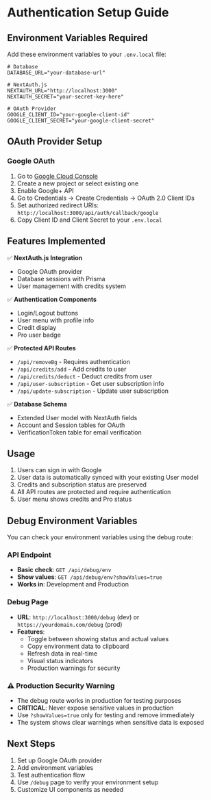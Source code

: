 # Authentication Setup Guide

## Environment Variables Required

Add these environment variables to your `.env.local` file:

```env
# Database
DATABASE_URL="your-database-url"

# NextAuth.js
NEXTAUTH_URL="http://localhost:3000"
NEXTAUTH_SECRET="your-secret-key-here"

# OAuth Provider
GOOGLE_CLIENT_ID="your-google-client-id"
GOOGLE_CLIENT_SECRET="your-google-client-secret"
```

## OAuth Provider Setup

### Google OAuth

1. Go to [Google Cloud Console](https://console.cloud.google.com/)
2. Create a new project or select existing one
3. Enable Google+ API
4. Go to Credentials → Create Credentials → OAuth 2.0 Client IDs
5. Set authorized redirect URIs: `http://localhost:3000/api/auth/callback/google`
6. Copy Client ID and Client Secret to your `.env.local`

## Features Implemented

✅ **NextAuth.js Integration**

- Google OAuth provider
- Database sessions with Prisma
- User management with credits system

✅ **Authentication Components**

- Login/Logout buttons
- User menu with profile info
- Credit display
- Pro user badge

✅ **Protected API Routes**

- `/api/removeBg` - Requires authentication
- `/api/credits/add` - Add credits to user
- `/api/credits/deduct` - Deduct credits from user
- `/api/user-subscription` - Get user subscription info
- `/api/update-subscription` - Update user subscription

✅ **Database Schema**

- Extended User model with NextAuth fields
- Account and Session tables for OAuth
- VerificationToken table for email verification

## Usage

1. Users can sign in with Google
2. User data is automatically synced with your existing User model
3. Credits and subscription status are preserved
4. All API routes are protected and require authentication
5. User menu shows credits and Pro status

## Debug Environment Variables

You can check your environment variables using the debug route:

### API Endpoint

- **Basic check**: `GET /api/debug/env`
- **Show values**: `GET /api/debug/env?showValues=true`
- **Works in**: Development and Production

### Debug Page

- **URL**: `http://localhost:3000/debug` (dev) or `https://yourdomain.com/debug` (prod)
- **Features**:
  - Toggle between showing status and actual values
  - Copy environment data to clipboard
  - Refresh data in real-time
  - Visual status indicators
  - Production warnings for security

### ⚠️ Production Security Warning

- The debug route works in production for testing purposes
- **CRITICAL**: Never expose sensitive values in production
- Use `?showValues=true` only for testing and remove immediately
- The system shows clear warnings when sensitive data is exposed

## Next Steps

1. Set up Google OAuth provider
2. Add environment variables
3. Test authentication flow
4. Use `/debug` page to verify your environment setup
5. Customize UI components as needed
